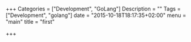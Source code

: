 +++
Categories = ["Development", "GoLang"]
Description = ""
Tags = ["Development", "golang"]
date = "2015-10-18T18:17:35+02:00"
menu = "main"
title = "first"

+++

